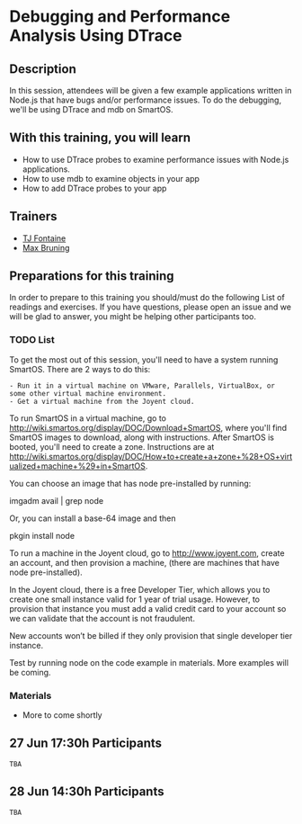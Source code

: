 Debugging and Performance Analysis Using DTrace
=====================


## Description

In this session, attendees will be given a few example applications written in Node.js that have bugs and/or performance issues. To do the debugging, we'll be using DTrace and mdb on SmartOS.

## With this training, you will learn

- How to use DTrace probes to examine performance issues with Node.js
  applications.
- How to use mdb to examine objects in your app
- How to add DTrace probes to your app

## Trainers

* [TJ Fontaine]()
* [Max Bruning]()

## Preparations for this training

In order to prepare to this training you should/must do the following List of readings and exercises. If you have questions, please open an issue and we will be glad to answer, you might be helping other participants too.

### TODO List

To get the most out of this session, you'll need to have a system
running SmartOS.  There are 2 ways to do this:

	- Run it in a virtual machine on VMware, Parallels, VirtualBox, or some other virtual machine environment.
	- Get a virtual machine from the Joyent cloud.

To run SmartOS in a virtual machine, go to
http://wiki.smartos.org/display/DOC/Download+SmartOS, where you'll
find SmartOS images to download, along with instructions.  After
SmartOS is booted, you'll need to create a zone. Instructions are at
http://wiki.smartos.org/display/DOC/How+to+create+a+zone+%28+OS+virtualized+machine+%29+in+SmartOS.

You can choose an image that has node pre-installed by running:

imgadm avail | grep node

Or, you can install a base-64 image and then

pkgin install node

To run a machine in the Joyent cloud, go to http://www.joyent.com,
create an account, and then provision a machine, (there are machines
that have node pre-installed).

In the Joyent cloud, there is a free Developer Tier, which allows you to create one small instance valid for 1 year of trial usage. However, to provision that instance you must add a valid credit card to your account so we can validate that the account is not fraudulent.

New accounts won’t be billed if they only provision that single developer tier instance.

Test by running node on the code example in materials.  More examples
will be coming.

### Materials

- More to come shortly

## 27 Jun 17:30h Participants

`TBA`

## 28 Jun 14:30h Participants

`TBA`
